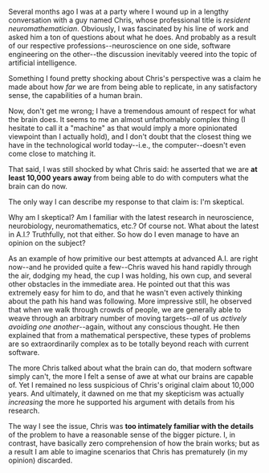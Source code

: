 Several months ago I was at a party where I wound up in a lengthy conversation with a guy named Chris, whose professional title is *resident neuromathematician*. Obviously, I was fascinated by his line of work and asked him a ton of questions about what he does. And probably as a result of our respective professions--neuroscience on one side, software engineering on the other--the discussion inevitably veered into the topic of artificial intelligence.

Something I found pretty shocking about Chris's perspective was a claim he made about how *far* we are from being able to replicate, in any satisfactory sense, the capabilities of a human brain.

Now, don't get me wrong; I have a tremendous amount of respect for what the brain does. It seems to me an almost unfathomably complex thing (I hesitate to call it a "machine" as that would imply a more opinionated viewpoint than I actually hold), and I don't doubt that the closest thing we have in the technological world today--i.e., the computer--doesn't even come close to matching it.

That said, I was still shocked by what Chris said: he asserted that we are **at least 10,000 years away** from being able to do with computers what the brain can do now.

The only way I can describe my response to that claim is: I'm skeptical.

Why am I skeptical? Am I familiar with the latest research in neuroscience, neurobiology, neuromathematics, etc.? Of course not. What about the latest in A.I.? Truthfully, not that either. So how do I even manage to have an opinion on the subject?

As an example of how primitive our best attempts at advanced A.I. are right now--and he provided quite a few--Chris waved his hand rapidly through the air, dodging my head, the cup I was holding, his own cup, and several other obstacles in the immediate area. He pointed out that this was extremely easy for him to do, and that he wasn't even actively thinking about the path his hand was following. More impressive still, he observed that when we walk through crowds of people, we are generally able to weave through an arbitrary number of moving targets--*all* of us *actively avoiding one another*--again, without any conscious thought. He then explained that from a mathematical perspective, these types of problems are so extraordinarily complex as to be totally beyond reach with current software.

The more Chris talked about what the brain can do, that modern software simply can't, the more I felt a sense of awe at what our brains are capable of. Yet I remained no less suspicious of Chris's original claim about 10,000 years. And ultimately, it dawned on me that my skepticism was actually *increasing* the more he supported his argument with details from his research.

The way I see the issue, Chris was **too intimately familiar with the details** of the problem to have a reasonable sense of the bigger picture. I, in contrast, have basically zero comprehension of how the brain works; but as a result I am able to imagine scenarios that Chris has prematurely (in my opinion) discarded.

